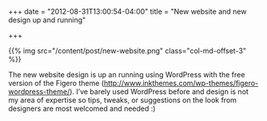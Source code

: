 +++
date = "2012-08-31T13:00:54-04:00"
title = "New website and new design up and running"

+++

{{% img src="/content/post/new-website.png" class="col-md-offset-3" %}}

The new website design is up an running using WordPress with the free version of the Figero theme (http://www.inkthemes.com/wp-themes/figero-wordpress-theme/). I’ve barely used WordPress before and design is not my area of expertise so tips, tweaks, or suggestions on the look from designers are most welcomed and needed :)
